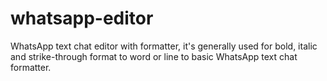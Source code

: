 # whatsapp-editor
WhatsApp text chat editor with formatter, it's generally used for bold, italic and strike-through  format to word or line to basic WhatsApp text chat formatter.

